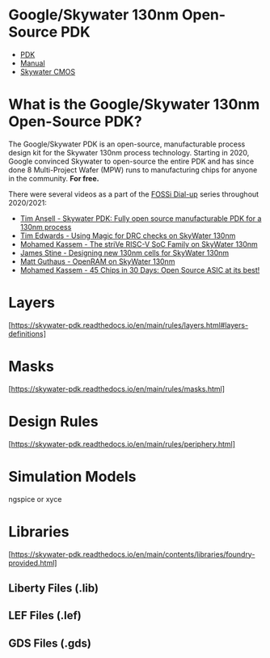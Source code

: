 # Google/Skywater 130nm Open-Source PDK

* [PDK](https://github.com/google/skywater-pdk)
* [Manual](https://skywater-pdk.readthedocs.io/en/main/)
* [Skywater CMOS](https://www.skywatertechnology.com/cmos/)

# What is the Google/Skywater 130nm Open-Source PDK?

The Google/Skywater PDK is an open-source, manufacturable process design kit
for the Skywater 130nm process technology. Starting in 2020, Google convinced
Skywater to open-source the entire PDK and has since done 8 Multi-Project Wafer
(MPW) runs to manufacturing chips for anyone in the community. **For free.**

There were several videos as a part of the [FOSSi
Dial-up](https://www.fossi-foundation.org/dial-up/) series throughout
2020/2021:

* [Tim Ansell - Skywater PDK: Fully open source manufacturable PDK for a 130nm process](https://www.youtube.com/watch?v=EczW2IWdnOM&ab_channel=FOSSiFoundation)
* [Tim Edwards - Using Magic for DRC checks on SkyWater 130nm](https://www.youtube.com/watch?v=eGucgfc_zbQ&ab_channel=FOSSiFoundation)
* [Mohamed Kassem - The striVe RISC-V SoC Family on SkyWater 130nm](https://www.youtube.com/watch?v=HvWveK2fZt0&t=210s&ab_channel=FOSSiFoundation)
* [James Stine - Designing new 130nm cells for SkyWater 130nm](https://www.youtube.com/watch?v=Svus4uQ_CAA&t=1170s&ab_channel=FOSSiFoundation)
* [Matt Guthaus - OpenRAM on SkyWater 130nm](https://www.youtube.com/watch?v=9Lw83kFtnc4&ab_channel=FOSSiFoundation)
* [Mohamed Kassem - 45 Chips in 30 Days: Open Source ASIC at its best!](https://www.youtube.com/watch?v=qlBzE27at6M&ab_channel=FOSSiFoundation)


# Layers

[https://skywater-pdk.readthedocs.io/en/main/rules/layers.html#layers-definitions]

# Masks

[https://skywater-pdk.readthedocs.io/en/main/rules/masks.html]

# Design Rules

[https://skywater-pdk.readthedocs.io/en/main/rules/periphery.html]

# Simulation Models

ngspice or xyce

# Libraries

[https://skywater-pdk.readthedocs.io/en/main/contents/libraries/foundry-provided.html]

## Liberty Files (.lib)

## LEF Files (.lef)

## GDS Files (.gds)
